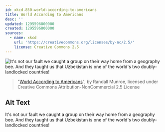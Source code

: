 ```yaml
---
id: xkcd.850-world-according-to-americans
title: World According to Americans
desc: ''
updated: 1295596800000
created: 1295596800000
sources:
  - name: xkcd
    url: 'https://creativecommons.org/licenses/by-nc/2.5/'
    license: Creative Commons 2.5
---
```

![It's not our fault we caught a group on their way home from a geography bee. And they taught us that Uzbekistan is one of the world's two doubly-landlocked countries!](https://imgs.xkcd.com/comics/world_according_to_americans.png)
> "[World According to Americans](https://xkcd.com/850/)", by Randall Munroe, licensed under Creative Commons Attribution-NonCommercial 2.5 License

## Alt Text
It's not our fault we caught a group on their way home from a geography bee. And they taught us that Uzbekistan is one of the world's two doubly-landlocked countries!

